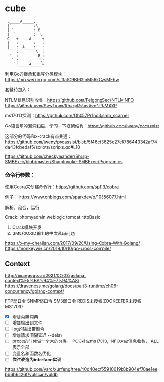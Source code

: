 # cube

```
 ._____A_____,
 |`          :\
 | `         : B
 |  `        :  \
 C   +-----A-----+
 |   :       :   :
 |__ : _A____:   :
 `   :        \  :
  `  :         B :
   ` :          \:
    `:_____A_____>
```

利用Go的继承和重写分类模块： https://mp.weixin.qq.com/s/3atC9Bt6SInM56kCysMEhw

套餐待加入：

NTLM信息识别收集：https://github.com/FeigongSec/NTLMINFO
https://github.com/RowTeam/SharpDetectionNTLMSSP

ms17010探测：https://github.com/Gh057Pr1nc3/smb_scanner

Go语言写的漏洞扫描，学习一下框架结构：https://github.com/jweny/pocassist

这部分的代码和x-crack有点共通：https://github.com/jweny/pocassist/blob/5f46cf8625e27e8786443342af74da43fdbedaf5/scripts/scripts.go#L10

https://github.com/checkymander/Sharp-SMBExec/blob/master/SharpInvoke-SMBExec/Program.cs

### 命令行参数：
使用Cobra来创建命令行：https://github.com/spf13/cobra

例子：
https://www.cnblogs.com/sparkdev/p/10856077.html

解析，组合，运行

Crack: phpmyadmin weblogic tomcat httpBasic

1. Crack模块开发
2. SMB和OXID输出的中文乱码问题

https://o-my-chenjian.com/2017/09/20/Using-Cobra-With-Golang/
https://monkeywie.cn/2019/10/10/go-cross-compile/

## Context
http://beangogo.cn/2021/03/08/golang-context%E5%BA%94%E7%94%A8/
https://draveness.me/golang/docs/part3-runtime/ch06-concurrency/golang-context/

FTP弱口令
SNMP弱口令
SMB弱口令
REDIS未授权
ZOOKEEPER未授权
MS17010

- [x] 增加内置词典
- [ ] 增加输出到文件
- [ ] log的输出带颜色
- [ ] 增加请求间隔延迟 --delay 
- [ ] probe的时候做一个大的分类， POC对应ms17010, INFO对应信息收集， ALL表示全部
- [ ] 变量名和函数名优化
- [ ] **尝试改造为interface实现**

https://github.com/ysrc/xunfeng/tree/40d40ecf55910019b8b904ef70ae1eebb6b6d26f/vulscan/vuldb
